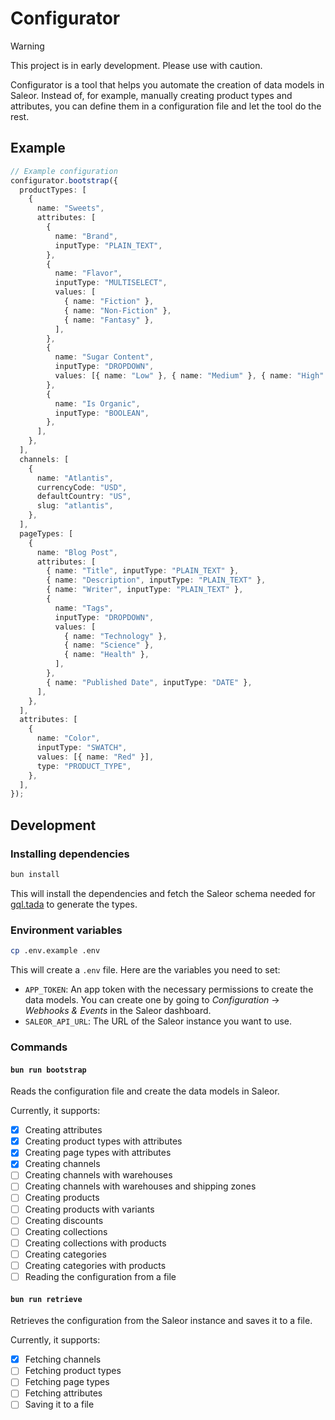 # Configurator

> [!WARNING]
> This project is in early development. Please use with caution.

Configurator is a tool that helps you automate the creation of data models in Saleor. Instead of, for example, manually creating product types and attributes, you can define them in a configuration file and let the tool do the rest.

## Example

```ts
// Example configuration
configurator.bootstrap({
  productTypes: [
    {
      name: "Sweets",
      attributes: [
        {
          name: "Brand",
          inputType: "PLAIN_TEXT",
        },
        {
          name: "Flavor",
          inputType: "MULTISELECT",
          values: [
            { name: "Fiction" },
            { name: "Non-Fiction" },
            { name: "Fantasy" },
          ],
        },
        {
          name: "Sugar Content",
          inputType: "DROPDOWN",
          values: [{ name: "Low" }, { name: "Medium" }, { name: "High" }],
        },
        {
          name: "Is Organic",
          inputType: "BOOLEAN",
        },
      ],
    },
  ],
  channels: [
    {
      name: "Atlantis",
      currencyCode: "USD",
      defaultCountry: "US",
      slug: "atlantis",
    },
  ],
  pageTypes: [
    {
      name: "Blog Post",
      attributes: [
        { name: "Title", inputType: "PLAIN_TEXT" },
        { name: "Description", inputType: "PLAIN_TEXT" },
        { name: "Writer", inputType: "PLAIN_TEXT" },
        {
          name: "Tags",
          inputType: "DROPDOWN",
          values: [
            { name: "Technology" },
            { name: "Science" },
            { name: "Health" },
          ],
        },
        { name: "Published Date", inputType: "DATE" },
      ],
    },
  ],
  attributes: [
    {
      name: "Color",
      inputType: "SWATCH",
      values: [{ name: "Red" }],
      type: "PRODUCT_TYPE",
    },
  ],
});

```

## Development

### Installing dependencies

```bash
bun install
```

This will install the dependencies and fetch the Saleor schema needed for [gql.tada](https://gql-tada.0no.co/) to generate the types.

### Environment variables

```bash
cp .env.example .env
```

This will create a `.env` file. Here are the variables you need to set:

- `APP_TOKEN`: An app token with the necessary permissions to create the data models. You can create one by going to _Configuration_ → _Webhooks & Events_ in the Saleor dashboard.
- `SALEOR_API_URL`: The URL of the Saleor instance you want to use.

### Commands

#### `bun run bootstrap`

Reads the configuration file and create the data models in Saleor.

Currently, it supports:

- [x] Creating attributes
- [x] Creating product types with attributes
- [x] Creating page types with attributes
- [x] Creating channels
- [ ] Creating channels with warehouses
- [ ] Creating channels with warehouses and shipping zones
- [ ] Creating products
- [ ] Creating products with variants
- [ ] Creating discounts
- [ ] Creating collections
- [ ] Creating collections with products
- [ ] Creating categories
- [ ] Creating categories with products
- [ ] Reading the configuration from a file

#### `bun run retrieve`

Retrieves the configuration from the Saleor instance and saves it to a file.

Currently, it supports:

- [x] Fetching channels
- [ ] Fetching product types
- [ ] Fetching page types
- [ ] Fetching attributes
- [ ] Saving it to a file
